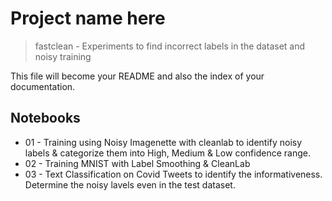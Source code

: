 # Project name here
> fastclean - Experiments to find incorrect labels in the dataset and noisy training


This file will become your README and also the index of your documentation.

## Notebooks

- 01 - Training using Noisy Imagenette with cleanlab to identify noisy labels & categorize them into High, Medium & Low confidence range. 
- 02 - Training MNIST with Label Smoothing & CleanLab
- 03 - Text Classification on Covid Tweets to identify the informativeness. Determine the noisy lavels even in the test dataset. 


